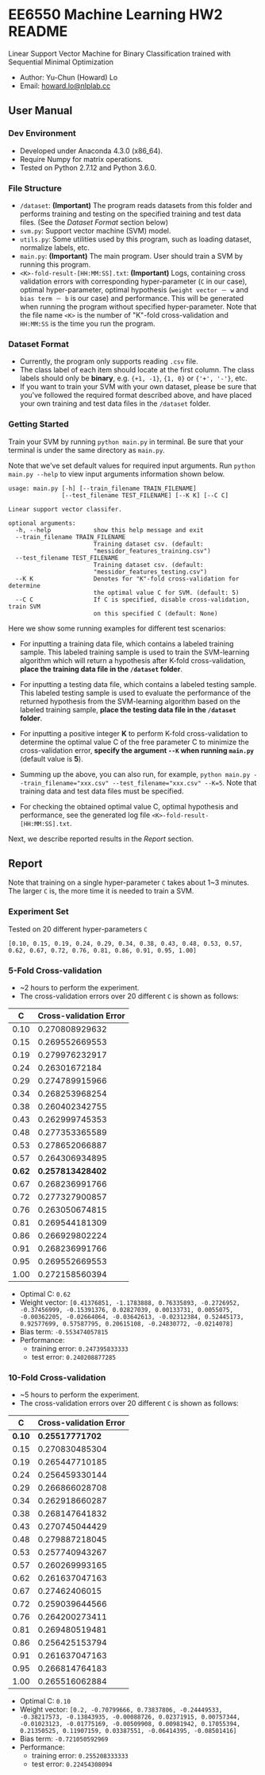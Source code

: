 # EE6550 Machine Learning HW2 README
Linear Support Vector Machine for Binary Classification trained with Sequential Minimal Optimization

- Author: Yu-Chun (Howard) Lo
- Email: howard.lo@nlplab.cc

## User Manual
### Dev Environment
- Developed under Anaconda 4.3.0 (x86_64).
- Require Numpy for matrix operations.
- Tested on Python 2.7.12 and Python 3.6.0.

### File Structure
- `/dataset`: **(Important)** The program reads datasets from this folder and performs training and testing on the specified training and test data files. (See the *Dataset Format* section below)
- `svm.py`: Support vector machine (SVM) model.
- `utils.py`: Some utilities used by this program, such as loading dataset, normalize labels, etc.
- `main.py`: **(Important)** The main program. User should train a SVM by running this program.
- `<K>-fold-result-[HH:MM:SS].txt`: **(Important)** Logs, containing cross validation errors with corresponding hyper-parameter (`C` in our case), optimal hyper-parameter, optimal hypothesis (`weight vector － w` and `bias term － b` is our case) and performance. This will be generated when running the program without specified hyper-parameter. Note that the file name `<K>` is the number of "K"-fold cross-validation and `HH:MM:SS` is the time you run the program.

### Dataset Format
- Currently, the program only supports reading `.csv` file.
- The class label of each item should locate at the first column. The class labels should only be **binary**, e.g. `{+1, -1}`, `{1, 0}` or `{'+', '-'}`, etc.
- If you want to train your SVM with your own dataset, please be sure that you've followed the required format described above, and have placed your own training and test data files in the `/dataset` folder.

### Getting Started
Train your SVM by running `python main.py` in terminal. Be sure that your terminal is under the same directory as `main.py`.

Note that we've set default values for required input arguments. Run `python main.py --help` to view input arguments information shown below.

```
usage: main.py [-h] [--train_filename TRAIN_FILENAME]
               [--test_filename TEST_FILENAME] [--K K] [--C C]

Linear support vector classifer.

optional arguments:
  -h, --help            show this help message and exit
  --train_filename TRAIN_FILENAME
                        Training dataset csv. (default:
                        "messidor_features_training.csv")
  --test_filename TEST_FILENAME
                        Training dataset csv. (default:
                        "messidor_features_testing.csv")
  --K K                 Denotes for "K"-fold cross-validation for determine
                        the optimal value C for SVM. (default: 5)
  --C C                 If C is specified, disable cross-validation, train SVM
                        on this specified C (default: None)
```

Here we show some running examples for different test scenarios:

- For inputting a training data file, which contains a labeled training sample. This labeled training sample is used to train the SVM-learning algorithm which will return a hypothesis after K-fold cross-validation, **place the training data file in the `/dataset` folder**.

- For inputting a testing data file, which contains a labeled testing sample. This labeled testing sample is used to evaluate the performance of the returned hypothesis from the SVM-learning algorithm based on the labeled training sample, **place the testing data file in the `/dataset` folder**.

- For inputting a positive integer **K** to perform K-fold cross-validation to determine the optimal value C of the free parameter C to minimize the cross-validation error, **specify the argument `--K` when running `main.py`** (default value is **5**).

- Summing up the above, you can also run, for example, `python main.py --train_filename="xxx.csv" --test_filename="xxx.csv" --K=5`. Note that training data and test data files must be specified.

- For checking the obtained optimal value C, optimal hypothesis and performance, see the generated log file `<K>-fold-result-[HH:MM:SS].txt`.

Next, we describe reported results in the *Report* section.

## Report

Note that training on a single hyper-parameter `C` takes about 1~3 minutes. The larger `C` is, the more time it is needed to train a SVM. 

### Experiment Set

Tested on 20 different hyper-parameters `C`
```
[0.10, 0.15, 0.19, 0.24, 0.29, 0.34, 0.38, 0.43, 0.48, 0.53, 0.57, 0.62, 0.67, 0.72, 0.76, 0.81, 0.86, 0.91, 0.95, 1.00]
```

### 5-Fold Cross-validation
- ~2 hours to perform the experiment.
- The cross-validation errors over 20 different `C` is shown as follows:

| C   | Cross-validation Error |
| --- | ---------------------- |
| 0.10 | 0.270808929632         |
| 0.15| 0.269552669553         |
| 0.19| 0.279976232917         |
| 0.24| 0.26301672184          |
| 0.29| 0.274789915966         |
| 0.34| 0.268253968254         |
| 0.38| 0.260402342755         |
| 0.43| 0.262999745353         |
| 0.48| 0.277353365589         |
| 0.53| 0.278652066887         |
| 0.57| 0.264306934895         |
| **0.62**| **0.257813428402** |
| 0.67| 0.268236991766         |
| 0.72| 0.277327900857         |
| 0.76| 0.263050674815         |
| 0.81| 0.269544181309         |
| 0.86| 0.266929802224         |
| 0.91| 0.268236991766         |
| 0.95| 0.269552669553         |
| 1.00| 0.272158560394         |

- Optimal C: `0.62`
- Weight vector: `[0.41376851, -1.1783888, 0.76335893, -0.2726952, -0.37456999, -0.15391376, 0.02827039, 0.00133731, 0.0055075, -0.00362205, -0.02664064, -0.03642613, -0.02312384, 0.52445173, 0.92577699, 0.57587795, 0.20615108, -0.24830772, -0.0214078]`
- Bias term: `-0.553474057815`
- Performance:
    - training error: `0.247395833333`
    - test error: `0.240208877285`

### 10-Fold Cross-validation
- ~5 hours to perform the experiment.
- The cross-validation errors over 20 different `C` is shown as follows:
 
| C   | Cross-validation Error |
| --- | ---------------------- |
| **0.10** | **0.25517771702**  |
| 0.15| 0.270830485304         |
| 0.19| 0.265447710185         |
| 0.24| 0.256459330144         |
| 0.29| 0.266866028708         |
| 0.34| 0.262918660287         |
| 0.38| 0.268147641832         |
| 0.43| 0.270745044429         |
| 0.48| 0.279887218045         |
| 0.53| 0.257740943267         |
| 0.57| 0.260269993165         |
| 0.62| 0.261637047163         |
| 0.67| 0.27462406015          |
| 0.72| 0.259039644566         |
| 0.76| 0.264200273411         |
| 0.81| 0.269480519481         |
| 0.86| 0.256425153794         |
| 0.91| 0.261637047163         |
| 0.95| 0.266814764183         |
| 1.00| 0.265516062884         |

- Optimal C: `0.10`
- Weight vector: `[0.2, -0.70799666, 0.73837806, -0.24449533, -0.38217573, -0.13843935, -0.00088726, 0.02371915, 0.00757344, -0.01023123, -0.01775169, -0.00509908, 0.00981942, 0.17055394, 0.21350525, 0.11907159, 0.03387551, -0.06414395, -0.08501416]`
- Bias term: `-0.721050592969`
- Performance:
    - training error: `0.255208333333`
    - test error: `0.22454308094`